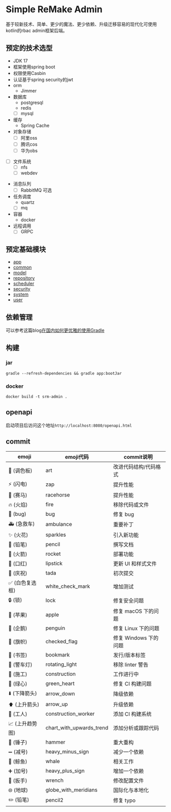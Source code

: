 # Simple ReMake Admin

基于较新技术、简单、更少的魔法、更少依赖、升级迁移容易的现代化可使用kotlin的rbac admin框架后端。

## 预定的技术选型

- JDK 17
- 框架使用spring boot
- 权限使用Casbin
- 认证基于spring security的jwt
- orm
    - Jimmer
- 数据库
    - postgresql
    - redis
    - [ ] mysql
- 缓存
    - Spring Cache
- 对象存储
    - [ ] 阿里oss
    - [ ] 腾讯cos
    - [ ] 华为obs
- [ ] 文件系统
    - [ ] nfs
    - [ ] webdev
- 消息队列
    - [ ] RabbitMQ 可选
- 任务调度
    - quartz
    - [ ] mq
- 容器
    - docker
- 远程调用
    - [ ] GRPC

## 预定基础模块

- [app](./app/README.md)
- [common](./common/README.md)
- [model](./model/README.md)
- [repository](./repository/README.md)
- [scheduler](./scheduler/README.md)
- [security](./security/README.md)
- [system](./system/README.md)
- [user](./user/README.md)

## 依赖管理

可以参考这篇blog[在国内如何更优雅的使用Gradle](https://blog.kxxnzstdsw.com/posts/how-to-use-gradle-better/)

## 构建

### jar

``` shell
gradle --refresh-dependencies && gradle app:bootJar
```

### docker

```shell
docker build -t srm-admin .
```

## openapi

启动项目后访问这个地址`http://localhost:8080/openapi.html`

## commit

| emoji      | emoji代码                  | commit说明        |
|------------|--------------------------|-----------------|
| 🎨 (调色板)   | art                      | 改进代码结构/代码格式     |
| ⚡️ (闪电)    | zap                      | 提升性能            |
| 🐎 (赛马)    | racehorse                | 	提升性能           |
| 🔥 (火焰)    | fire                     | 移除代码或文件         |
| 🐛 (bug)   | bug                      | 修复 bug          |
| 🚑 (急救车)   | ambulance                | 	重要补丁           |
| ✨ (火花)     | sparkles                 | 引入新功能           |
| 📝 (铅笔)    | pencil                   | 撰写文档            |
| 🚀 (火箭)    | rocket                   | 部署功能            |
| 💄 (口红)    | lipstick                 | 更新 UI 和样式文件     |
| 🎉 (庆祝)    | tada                     | 初次提交            |
| ✅ (白色复选框)  | white_check_mark         | 增加测试            |
| 🔒 (锁)     | lock                     | 修复安全问题          |
| 🍎 (苹果)    | apple                    | 修复 macOS 下的问题   |
| 🐧 (企鹅)    | penguin                  | 修复 Linux 下的问题   |
| 🏁 (旗帜)    | checked_flag             | 修复 Windows 下的问题 |
| 🔖 (书签)    | bookmark                 | 发行/版本标签         |
| 🚨 (警车灯)   | rotating_light           | 移除 linter 警告    |
| 🚧 (施工)    | construction             | 工作进行中           |
| 💚 (绿心)    | green_heart              | 修复 CI 构建问题      |
| ⬇️ (下降箭头)  | arrow_down               | 降级依赖            |
| ⬆️ (上升箭头)  | arrow_up                 | 升级依赖            |
| 👷 (工人)    | construction_worker      | 添加 CI 构建系统      |
| 📈 (上升趋势图) | chart_with_upwards_trend | 添加分析或跟踪代码       |
| 🔨 (锤子)    | hammer                   | 重大重构            |
| ➖ (减号)     | heavy_minus_sign         | 减少一个依赖          |
| 🐳 (鲸鱼)    | whale                    | 相关工作            |
| ➕ (加号)     | heavy_plus_sign          | 增加一个依赖          |
| 🔧 (扳手)    | wrench                   | 修改配置文件          |
| 🌐 (地球)    | globe_with_meridians     | 国际化与本地化         |
| ✏️ (铅笔)    | pencil2                  | 修复 typo         |
